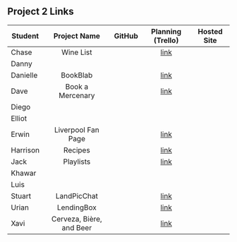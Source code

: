 ## Project 2 Links

| Student | Project Name | GitHub | Planning (Trello) | Hosted Site |
|---|:---:|:---:|:---:|:---:|
| Chase | Wine List |  | [link](https://trello.com/b/TrvKP0ac/ga-project-2-web-app-wine-list) |  |
| Danny |  |  |  |  |
| Danielle | BookBlab |  | [link](https://trello.com/b/8RupqJQf/bookblab) |  |
| Dave | Book a Mercenary |  | [link](https://trello.com/b/ppZ7Cw0w/seir-project-2) |  |
| Diego |  |  |  |  |
| Elliot |  |  |  |  |
| Erwin | Liverpool Fan Page |  | [link](https://trello.com/b/WkXsHhrY/liverpool-fan-page-project-2) |  |
| Harrison | Recipes |  | [link](https://trello.com/b/ZLxxiXpv/recipes) |  |
| Jack | Playlists |  | [link](https://trello.com/b/kNMdNzqr/they-call-me-mello-trello) |  |
| Khawar |  |  |  |  |
| Luis |  |  |  |  |
| Stuart | LandPicChat |  | [link](https://trello.com/b/zGvrG35u/landpicchat) |  |
| Urian | LendingBox |  | [link](https://trello.com/b/0JtYIJDo/project-ii-lendingbox) |  |
| Xavi | Cerveza, Bière, and Beer |  | [link](https://trello.com/b/MuUKJJYK/cerveza-bi%C3%A8re-and-beer) |  |
